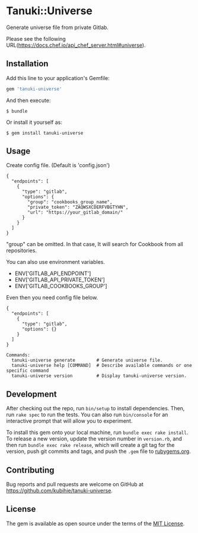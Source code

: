 # Tanuki::Universe

Generate universe file from private Gitlab.

Please see the following URL(https://docs.chef.io/api_chef_server.html#universe).



## Installation

Add this line to your application's Gemfile:

```ruby
gem 'tanuki-universe'
```

And then execute:

    $ bundle

Or install it yourself as:

    $ gem install tanuki-universe

## Usage

Create config file. (Default is 'config.json')

```
{
  "endpoints": [
    {
      "type": "gitlab",
      "options": {
        "group": "cookbooks_group_name",
        "private_token": "ZAQWSXCDERFVBGTYHN",
        "url": "https://your_gitlab_domain/"
      }
    }
  ]
}
```

"group" can be omitted. In that case, It will search for Cookbook from all repositories.

You can also use environment variables.
- ENV['GITLAB_API_ENDPOINT']
- ENV['GITLAB_API_PRIVATE_TOKEN']
- ENV['GITLAB_COOKBOOKS_GROUP']

Even then you need config file below.
```
{
  "endpoints": [
    {
      "type": "gitlab",
      "options": {}
    }
  ]
}
```


```
Commands:
  tanuki-universe generate        # Generate universe file.
  tanuki-universe help [COMMAND]  # Describe available commands or one specific command
  tanuki-universe version         # Display tanuki-universe version.
```

## Development

After checking out the repo, run `bin/setup` to install dependencies. Then, run `rake spec` to run the tests. You can also run `bin/console` for an interactive prompt that will allow you to experiment.

To install this gem onto your local machine, run `bundle exec rake install`. To release a new version, update the version number in `version.rb`, and then run `bundle exec rake release`, which will create a git tag for the version, push git commits and tags, and push the `.gem` file to [rubygems.org](https://rubygems.org).

## Contributing

Bug reports and pull requests are welcome on GitHub at https://github.com/kubihie/tanuki-universe.


## License

The gem is available as open source under the terms of the [MIT License](http://opensource.org/licenses/MIT).
